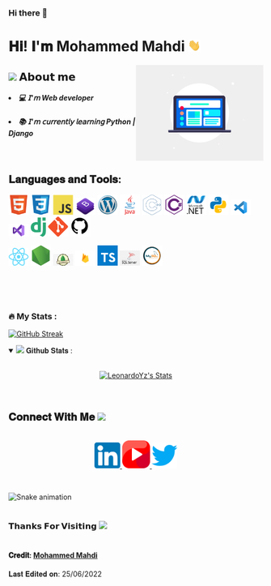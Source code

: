 ### Hi there 👋

<!--
**PilotM5/PilotM5** is a ✨ _special_ ✨ repository because its `README.md` (this file) appears on your GitHub profile.

Here are some ideas to get you started:

- 🔭 I’m currently working on ...
- 🌱 I’m currently learning ...
- 👯 I’m looking to collaborate on ...
- 🤔 I’m looking for help with ...
- 💬 Ask me about ...
- 📫 How to reach me: ...
- 😄 Pronouns: ...
- ⚡ Fun fact: ...
-->
<h1> 𝐇𝐢! 𝐈'𝐦 Mohammed Mahdi <img src="https://github.com/LeonardoYz/LeonardoYz/blob/main/assets/Hi.gif" width="25"></h1>
<img align="right" width="50%" src="https://github.com/LeonardoYz/LeonardoYz/blob/main/assets/responsive-design-image.gif">

<h2> <img src="https://emoji.gg/assets/emoji/7279-vibecat.gif" width="24"/> 𝗔𝗯𝗼𝘂𝘁 𝗺𝗲 </h2>

<h5><li> 💻 𝖨'𝗆 Web developer </li></h5>
<h5><li> 📚 𝖨'𝗆 𝖼𝗎𝗋𝗋𝖾𝗇𝗍𝗅𝗒 𝗅𝖾𝖺𝗋𝗇𝗂𝗇𝗀 Python | Django </li></h5>



<br/>
<h2>𝐋𝐚𝐧𝐠𝐮𝐚𝐠𝐞𝐬 𝐚𝐧𝐝 𝐓𝐨𝐨𝐥𝐬:</h2>
<code><img width="40" src="https://github.com/LeonardoYz/LeonardoYz/blob/main/assets/HTML.svg"></code>
<code><img width="40" src="https://github.com/LeonardoYz/LeonardoYz/blob/main/assets/CSS.svg"></code>
<code><img width="40" src="https://github.com/LeonardoYz/LeonardoYz/blob/main/assets/JS.svg"></code>
<code><img width="40" src="https://github.com/PilotM5/PilotM5/blob/main/img/bs.png"></code>
<code><img width="40" src="https://github.com/PilotM5/PilotM5/blob/main/img/wordpress.png"></code>
<code><img width="40" src="https://github.com/devicons/devicon/blob/master/icons/java/java-original-wordmark.svg"></code>
<code><img width="40" src="https://github.com/devicons/devicon/blob/master/icons/cplusplus/cplusplus-line.svg"></code>
<code><img width="40" src="https://github.com/devicons/devicon/blob/master/icons/csharp/csharp-line.svg"></code>
<code><img width="40" src="https://github.com/devicons/devicon/blob/master/icons/dot-net/dot-net-original-wordmark.svg"></code>
<code><img width="40" src="https://github.com/PilotM5/PilotM5/blob/main/img/python.webp"></code>
<code><img width="40" src="https://github.com/PilotM5/PilotM5/blob/main/img/VS.png"></code>
<code><img width="40" src="https://github.com/PilotM5/PilotM5/blob/main/img/visual-studio.png"></code>
<code><img width="30" src="https://github.com/PilotM5/PilotM5/blob/main/img/dj.png"></code>
<code><img width="40" src="https://github.com/LeonardoYz/LeonardoYz/blob/main/assets/git.svg"></code>
<code><img width="40" src="https://github.com/PilotM5/PilotM5/blob/main/img/github.png"></code>

<code><img width="40" src="./img/React.png"></code>
<code><img width="40" src="./img/node.png"></code>
<code><img width="40" src="./img/mongoDB.jpg"></code>
<code><img width="40" src="./img/firebase_logo.webp"></code>
<code><img width="40" src="./img/TypeScript.svg"></code>
<code><img width="40" src="./img/SQLserver.png"></code>
<code><img width="40" src="./img/MySQL.png"></code>


<br/>
<br/>

#
### :fire: My Stats :
[![GitHub Streak](http://github-readme-streak-stats.herokuapp.com?user=aljanabi00&theme=dark&date_format=M%20j%5B%2C%20Y%5D)](https://git.io/streak-stats)

<!-- [![Top Langs](https://github-readme-stats.vercel.app/api/top-langs/?username=aljanabi00&layout=compact&theme=vision-friendly-dark)](https://github.com/anuraghazra/github-readme-stats) -->


 <details open="">
<summary>
  <img src="https://media.giphy.com/media/cj87CxfRtrUifF3Ryk/giphy.gif" height="25">
  <span> 𝐆𝐢𝐭𝐡𝐮𝐛 𝐒𝐭𝐚𝐭𝐬 : </span>
</summary>
<br> 

<p align="center">
  <a href="https://github.com/LeonardoYz" target="_blank">
    <img width="400em" src="https://github-readme-stats.vercel.app/api?username=LeonardoYz&show_icons=true&theme=react" alt="LeonardoYz's Stats" />
<!--     <img width="335em" src="https://github-readme-stats.vercel.app/api/top-langs/?username=LeonardoYz&layout=compact&theme=react" alt="Most Used Languages" /> -->
  </a>
</p>
</details>
<br>

<h2>
  𝐂𝐨𝐧𝐧𝐞𝐜𝐭 𝐖𝐢𝐭𝐡 𝐌𝐞
  <a target="_blank">
    <img src="https://media.tenor.com/images/22f42c11b612b041b4038573dca18a2d/tenor.gif" height="25px" style="max-width:100%;">
  </a>
</h2>

<p align="center">
  <br>
  <a href="https://www.linkedin.com/feed/" target="_blank">
    <code><img width="51" src="https://github.com/LeonardoYz/LeonardoYz/blob/main/assets/linkedIn.png"/></code>
  </a>
  <a href="https://youtube.com/channel/UCuM4Nt5zhhCAW_Jvge9cMKQ" target="_blank">
    <code><img width="55" src="https://github.com/PilotM5/PilotM5/blob/main/img/youtube.png"/></code>
  </a>
  <a href="https://twitter.com/Pilot_M55?t=KwU76QjG7ZRIOksk1fpmlQ&s=09" target="_blank">
    <code><img width="51" src="https://github.com/PilotM5/PilotM5/blob/main/img/twitter.png"/></code>
  </a>
</p>
<br/>


  ![Snake animation](https://github.com/LeonardoYz/LeonardoYz/blob/output/github-contribution-grid-snake.svg)

#

<h3>𝗧𝗵𝗮𝗻𝗸𝘀 𝗙𝗼𝗿 𝗩𝗶𝘀𝗶𝘁𝗶𝗻𝗴 <img height="40" src="https://emoji.gg/assets/emoji/7333-parrotdance.gif"></h3>

#

<h4>𝐂𝐫𝐞𝐝𝐢𝐭: <a href="https://bio.link/pilot_m5">Mohammed Mahdi</a></h4>
<p> 𝐋𝐚𝐬𝐭 𝐄𝐝𝐢𝐭𝐞𝐝 𝐨𝐧: 25/06/2022 </p>

